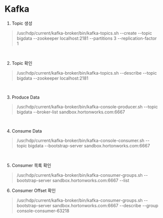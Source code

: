 Kafka
==================

1. Topic 생성
> /usr/hdp/current/kafka-broker/bin/kafka-topics.sh --create --topic bigdata --zookeeper localhost:2181 --partitions 3 --replication-factor 1

<br>

2. Topic 확인
> /usr/hdp/current/kafka-broker/bin/kafka-topics.sh --describe --topic bigdata --zookeeper localhost:2181

<br>

3. Produce Data
> /usr/hdp/current/kafka-broker/bin/kafka-console-producer.sh --topic bigdata --broker-list sandbox.hortonworks.com:6667

<br>

4. Consume Data
> /usr/hdp/current/kafka-broker/bin/kafka-console-consumer.sh --topic bigdata --bootstrap-server sandbox.hortonworks.com:6667

<br>

5. Consumer 목록 확인
> /usr/hdp/current/kafka-broker/bin/kafka-consumer-groups.sh --bootstrap-server sandbox.hortonworks.com:6667 --list

6. Consumer Offset 확인
> /usr/hdp/current/kafka-broker/bin/kafka-consumer-groups.sh --bootstrap-server sandbox.hortonworks.com:6667 --describe --group console-consumer-63218
